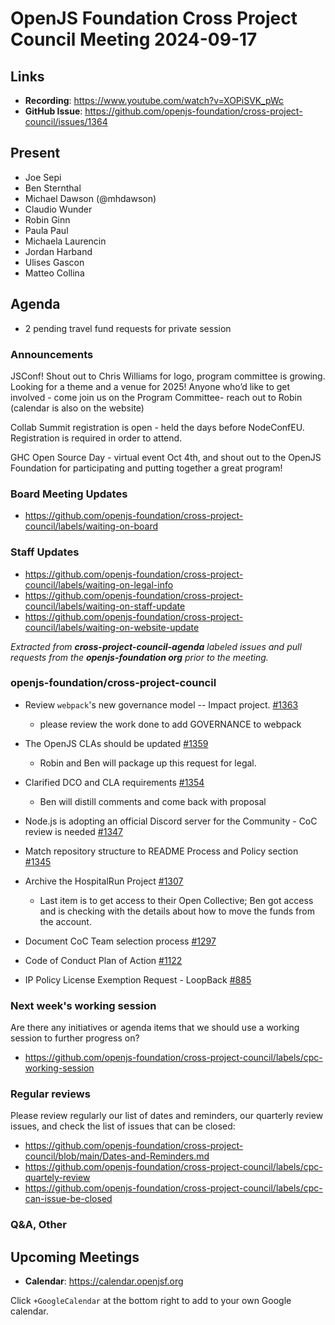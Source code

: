 # OpenJS Foundation Cross Project Council Meeting 2024-09-17

## Links

* **Recording**: https://www.youtube.com/watch?v=XOPiSVK_pWc
* **GitHub Issue**: https://github.com/openjs-foundation/cross-project-council/issues/1364

## Present

* Joe Sepi
* Ben Sternthal
* Michael Dawson (@mhdawson)
* Claudio Wunder
* Robin Ginn
* Paula Paul
* Michaela Laurencin
* Jordan Harband
* Ulises Gascon
* Matteo Collina

## Agenda

* 2 pending travel fund requests for private session

### Announcements

JSConf! Shout out to Chris Williams for logo, program committee is growing. Looking for a theme and a venue for 2025!
Anyone who’d like to get involved - come join us on the Program Committee- reach out to Robin (calendar is also on the website)

Collab Summit registration is open - held the days before NodeConfEU. Registration is required in order to attend.

GHC Open Source Day - virtual event Oct 4th, and shout out to the OpenJS Foundation for participating and putting together a great program!

### Board Meeting Updates

- https://github.com/openjs-foundation/cross-project-council/labels/waiting-on-board

### Staff Updates

- https://github.com/openjs-foundation/cross-project-council/labels/waiting-on-legal-info
- https://github.com/openjs-foundation/cross-project-council/labels/waiting-on-staff-update
- https://github.com/openjs-foundation/cross-project-council/labels/waiting-on-website-update

_Extracted from **cross-project-council-agenda** labeled issues and pull requests from the **openjs-foundation org** prior to the meeting._

### openjs-foundation/cross-project-council

* Review `webpack`'s new governance model -- Impact project. [#1363](https://github.com/openjs-foundation/cross-project-council/issues/1363)
  * please review the work done to add GOVERNANCE to webpack

* The OpenJS CLAs should be updated [#1359](https://github.com/openjs-foundation/cross-project-council/issues/1359)
  * Robin and Ben will package up this request for legal. 

* Clarified DCO and CLA requirements [#1354](https://github.com/openjs-foundation/cross-project-council/pull/1354)
  * Ben will distill comments and come back with proposal

* Node.js is adopting an official Discord server for the Community - CoC review is needed [#1347](https://github.com/openjs-foundation/cross-project-council/issues/1347)

* Match repository structure to README Process and Policy section [#1345](https://github.com/openjs-foundation/cross-project-council/issues/1345)

* Archive the HospitalRun Project [#1307](https://github.com/openjs-foundation/cross-project-council/issues/1307)
  * Last item is to get access to their Open Collective; Ben got access and is checking with the details about how to move the funds from the account.

* Document CoC Team selection process [#1297](https://github.com/openjs-foundation/cross-project-council/issues/1297)

* Code of Conduct Plan of Action [#1122](https://github.com/openjs-foundation/cross-project-council/issues/1122)

* IP Policy License Exemption Request - LoopBack [#885](https://github.com/openjs-foundation/cross-project-council/issues/885)

### Next week's working session

Are there any initiatives or agenda items that we should use a working session to further progress on?
- https://github.com/openjs-foundation/cross-project-council/labels/cpc-working-session

### Regular reviews

Please review regularly our list of dates and reminders, our quarterly review issues, and check the list of issues that can be closed:

- https://github.com/openjs-foundation/cross-project-council/blob/main/Dates-and-Reminders.md
- https://github.com/openjs-foundation/cross-project-council/labels/cpc-quartely-review
- https://github.com/openjs-foundation/cross-project-council/labels/cpc-can-issue-be-closed

### Q&A, Other

## Upcoming Meetings

- **Calendar**: <https://calendar.openjsf.org>

Click `+GoogleCalendar` at the bottom right to add to your own Google calendar.

